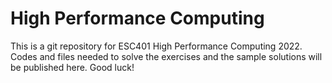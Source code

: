 # High Performance Computing 

This is a git repository for ESC401 High Performance Computing 2022. Codes and files needed to solve the exercises and the sample solutions will be published here. Good luck!
